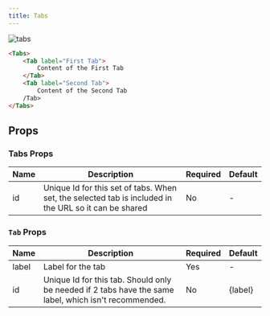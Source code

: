 ```yaml
---
title: Tabs
---
```


![tabs](/img/tabs.png)

```markdown
<Tabs>
    <Tab label="First Tab">
        Content of the First Tab
    </Tab>
    <Tab label="Second Tab">
        Content of the Second Tab
    /Tab>
</Tabs>
```

## Props

### Tabs Props
| Name | Description                                                                                           | Required | Default |
| ---- | ----------------------------------------------------------------------------------------------------- | -------- | ------- |
| id   | Unique Id for this set of tabs. When set, the selected tab is included in the URL so it can be shared | No       | -       |

### `Tab` Props
| Name  | Description                                                                                           | Required | Default |
| ----- | ----------------------------------------------------------------------------------------------------- | -------- | ------- |
| label | Label for the tab                                                                                     | Yes      | -       |
| id    | Unique Id for this tab. Should only be needed if 2 tabs have the same label, which isn't recommended. | No       | {label} |
